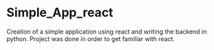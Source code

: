 # Simple_App_react
Creation of a simple application using react and writing the backend in python. 
Project was done in order to get familiar with react. 
